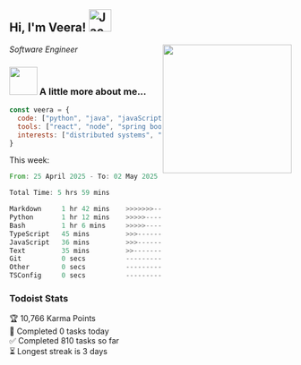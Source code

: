 <h2> Hi, I'm Veera! <img src="https://raw.githubusercontent.com/Tarikul-Islam-Anik/Animated-Fluent-Emojis/master/Emojis/Activities/Jack-O-Lantern.png" alt="Jack-O-Lantern" width="40" height="40" /></h2>
<img align='right' src="https://user-images.githubusercontent.com/74038190/213911110-aedbef38-a29f-4b6b-a65c-11608b4f75a5.gif" width="230">
<p><em>Software Engineer</em></p>


### <img src="https://user-images.githubusercontent.com/74038190/216656963-09118229-8a9e-4af0-910c-c37f35f2e210.gif" width="50"> A little more about me...  

```javascript
const veera = {
  code: ["python", "java", "javaScript", "typeScript", "c++"],
  tools: ["react", "node", "spring boot", "docker", "next.JS", "aws"],
  interests: ["distributed systems", "enterprise software", "parallel computing", "cloud computing", "machine learning", "AI"]
}
```
This week:
<!--START_SECTION:waka-->

```rust
From: 25 April 2025 - To: 02 May 2025

Total Time: 5 hrs 59 mins

Markdown     1 hr 42 mins    >>>>>>>------------------   28.42 %
Python       1 hr 12 mins    >>>>>--------------------   20.23 %
Bash         1 hr 6 mins     >>>>>--------------------   18.43 %
TypeScript   45 mins         >>>----------------------   12.71 %
JavaScript   36 mins         >>>----------------------   10.20 %
Text         35 mins         >>-----------------------   09.82 %
Git          0 secs          -------------------------   00.13 %
Other        0 secs          -------------------------   00.02 %
TSConfig     0 secs          -------------------------   00.00 %
```

<!--END_SECTION:waka-->


### Todoist Stats

<!-- TODO-IST:START -->
🏆  10,766 Karma Points           
🌸  Completed 0 tasks today           
✅  Completed 810 tasks so far           
⏳  Longest streak is 3 days
<!-- TODO-IST:END -->
<!--
Profile views:
[![](https://visitcount.itsvg.in/api?id=veeravivekt&label=Profile%20Views&color=1&icon=2&pretty=false)](https://visitcount.itsvg.in)
-->
